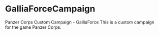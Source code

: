 # GalliaForceCampaign
Panzer Corps Custom Campaign - GalliaForce
This is a custom campaign for the game Panzer Corps. 
